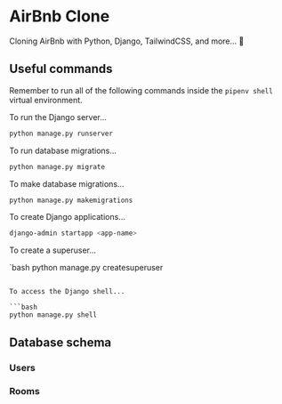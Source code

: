 # AirBnb Clone

Cloning AirBnb with Python, Django, TailwindCSS, and more... 🐍

## Useful commands

Remember to run all of the following commands inside the `pipenv shell` virtual environment.

To run the Django server...

```bash
python manage.py runserver
```

To run database migrations...

```bash
python manage.py migrate
```

To make database migrations...

```bash
python manage.py makemigrations
```

To create Django applications...

```bash
django-admin startapp <app-name>
```

To create a superuser...

`bash
python manage.py createsuperuser

````

To access the Django shell...

```bash
python manage.py shell
````

## Database schema

### Users

### Rooms
